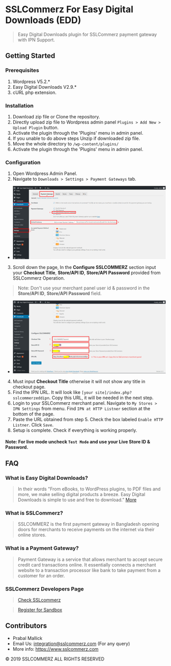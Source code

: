# SSLCommerz For Easy Digital Downloads (EDD)

> Easy Digital Downloads plugin for SSLCommerz payment gateway with IPN Support.

## Getting Started

### Prerequisites

1. Wordpress V5.2.*
2. Easy Digital Downloads V2.9.*
3. cURL php extension.

### Installation

1. Download zip file or Clone the repository.
2. Directly upload zip file to Wordpress admin panel ```Plugins > Add New > Upload Plugin``` button.
3. Activate the plugin through the 'Plugins' menu in admin panel.
4. If you unable to do above steps Unzip if downloaded zip file.
5. Move the whole directory to ```/wp-content/plugins/```
6. Activate the plugin through the 'Plugins' menu in admin panel.

### Configuration

1. Open Wordpress Admin Panel.
2. Navigate to ```Downloads > Settings > Payment Gateways``` tab.

* ![Payments Menu](./images/edd_conf.png)

3. Scroll down the page, In the **Configure SSLCOMMERZ** section input your **Checkout Title**, **Store/API ID**, **Store/API Password** provided from SSLCommerz Operation.

> Note: Don't use  your merchant panel user id & password in the **Store/API ID**, **Store/API Password** field.

* ![Payments Menu](./images/sslc.png)

4. Must input **Checkout Title** otherwise it will not show any title in checkout page.
5. Find the IPN URL. It will look like ```[your site]/index.php?sslcommerzeddipn```. Copy this URL, it will be needed in the next step.
6. Login to your SSLCommerz merchant panel. Navigate to ```My Stores > IPN Settings``` from menu. Find ```IPN at HTTP Listner``` section at the bottom of the page.
7. Paste the URL obtained from step 5. Check the box labeled ```Enable HTTP Listner```. Click ```Save```.
8. Setup is complete. Check if everything is working properly.

#### Note: For live mode uncheck ```Test Mode``` and use your Live Store ID & Password.

## FAQ

### What is Easy Digital Downloads?
> In their words "From eBooks, to WordPress plugins, to PDF files and more, we make selling digital products a breeze. Easy Digital Downloads is simple to use and free to download." [More](https://easydigitaldownloads.com/) 

### What is SSLCommerz?
> SSLCOMMERZ is the first payment gateway in Bangladesh opening doors for merchants to receive payments on the internet via their online stores.

### What is a Payment Gateway?
> Payment Gateway is a service that allows merchant to accept secure credit card transactions online. It essentially connects a merchant website to a transaction processor like bank to take payment from a customer for an order.

### SSLCommerz Developers Page
> [Check SSLcommerz](https://developer.sslcommerz.com/docs.html)

> [Register for Sandbox](https://developer.sslcommerz.com/registration/)


## Contributors

* Prabal Mallick
* Email Us: integration@sslcommerz.com (For any query)
* More info: https://www.sslcommerz.com

© 2019 SSLCOMMERZ ALL RIGHTS RESERVED